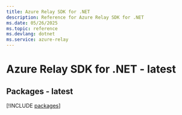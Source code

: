 ```yaml
---
title: Azure Relay SDK for .NET
description: Reference for Azure Relay SDK for .NET
ms.date: 05/26/2025
ms.topic: reference
ms.devlang: dotnet
ms.service: azure-relay
---
```

# Azure Relay SDK for .NET - latest
## Packages - latest
[!INCLUDE [packages](relay-index.md)]